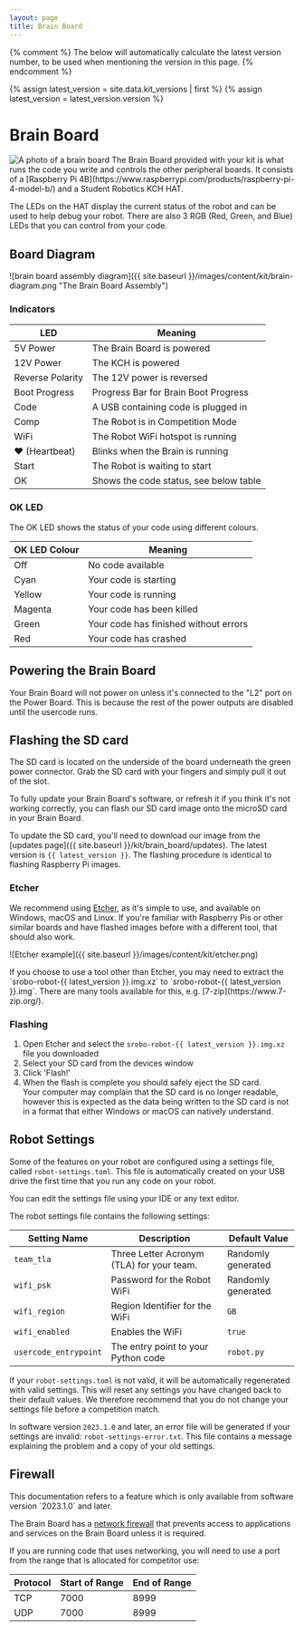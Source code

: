 ```yaml
---
layout: page
title: Brain Board
---
```


{% comment %}
The below will automatically calculate the latest version number, to be used when mentioning the version in this page.
{% endcomment %}

{% assign latest_version = site.data.kit_versions | first %}
{% assign latest_version = latest_version.version %}

Brain Board
===========

<img src="{{ site.baseurl }}/images/content/kit/brain.png" alt="A photo of a brain board" title="A brain board" class="right" style="max-width: 50%"/>
The Brain Board provided with your kit is what runs the code you write and controls the other peripheral boards. It consists of a [Raspberry Pi 4B](https://www.raspberrypi.com/products/raspberry-pi-4-model-b/) and a Student Robotics KCH HAT.

The LEDs on the HAT display the current status of the robot and can be used to help debug your robot. There are also 3 RGB (Red, Green, and Blue) LEDs that you can control from your code.

## Board Diagram

![brain board assembly diagram]({{ site.baseurl }}/images/content/kit/brain-diagram.png "The Brain Board Assembly")

### Indicators

| LED              | Meaning
|------------------|-------------------------
| 5V Power         | The Brain Board is powered
| 12V Power        | The KCH is powered
| Reverse Polarity | The 12V power is reversed
| Boot Progress    | Progress Bar for Brain Boot Progress
| Code             | A USB containing code is plugged in
| Comp             | The Robot is in Competition Mode
| WiFi             | The Robot WiFi hotspot is running
| ♥ (Heartbeat)    | Blinks when the Brain is running
| Start            | The Robot is waiting to start
| OK               | Shows the code status, see below table

### OK LED

The OK LED shows the status of your code using different colours.

| OK LED Colour | Meaning
|---------------|--------------------------
| Off           | No code available
| Cyan          | Your code is starting
| Yellow        | Your code is running
| Magenta       | Your code has been killed
| Green         | Your code has finished without errors
| Red           | Your code has crashed

## Powering the Brain Board

Your Brain Board will not power on unless it's connected to the "L2" port on the Power Board.
This is because the rest of the power outputs are disabled until the usercode runs.

## Flashing the SD card

The SD card is located on the underside of the board underneath the green power connector. Grab the SD card with your fingers and simply pull it out of the slot.

To fully update your Brain Board's software, or refresh it if you think it's not working correctly, you can flash our SD card image onto the microSD card in your Brain Board.

To update the SD card, you'll need to download our image from the [updates page]({{ site.baseurl }}/kit/brain_board/updates). The latest version is `{{ latest_version }}`.
The flashing procedure is identical to flashing Raspberry Pi images.

### Etcher

We recommend using [Etcher](https://etcher.io), as it's simple to use, and available on Windows, macOS and Linux. If you're familiar with Raspberry Pis or other similar boards and have flashed images before with a different tool, that should also work.

![Etcher example]({{ site.baseurl }}/images/content/kit/etcher.png)

<div class="info" markdown="1">
If you choose to use a tool other than Etcher, you may need to extract the `srobo-robot-{{ latest_version }}.img.xz` to `srobo-robot-{{ latest_version }}.img`. There are many tools available for this, e.g. [7-zip](https://www.7-zip.org/).
</div>

### Flashing

1. Open Etcher and select the `srobo-robot-{{ latest_version }}.img.xz` file you downloaded
2. Select your SD card from the devices window
3. Click 'Flash!'
4. When the flash is complete you should safely eject the SD card.<br>
   Your computer may complain that the SD card is no longer readable, however
   this is expected as the data being written to the SD card is not in a format
   that either Windows or macOS can natively understand.

## Robot Settings

Some of the features on your robot are configured using a settings file, called `robot-settings.toml`. This file is automatically created on your USB drive the first time that you run any code on your robot.

You can edit the settings file using your IDE or any text editor.

The robot settings file contains the following settings:

| Setting Name          | Description                                | Default Value      |
|-----------------------|--------------------------------------------|--------------------|
| `team_tla`            | Three Letter Acronym (TLA) for your team.  | Randomly generated |
| `wifi_psk`            | Password for the Robot WiFi                | Randomly generated |
| `wifi_region`         | Region Identifier for the WiFi             | `GB`               |
| `wifi_enabled`        | Enables the WiFi                           | `true`             |
| `usercode_entrypoint` | The entry point to your Python code        | `robot.py`         |

If your `robot-settings.toml` is not valid, it will be automatically regenerated with valid settings. This will reset any settings you have changed back to their default values. We therefore recommend that you do not change your settings file before a competition match.

In software version `2023.1.0` and later, an error file will be generated if your settings are invalid: `robot-settings-error.txt`. This file contains a message explaining the problem and a copy of your old settings.


## Firewall

<div class="info">
This documentation refers to a feature which is only available from software version `2023.1.0` and later.
</div>

The Brain Board has a [network firewall](https://en.wikipedia.org/wiki/Firewall_(computing)) that prevents access to applications and services on the Brain Board unless it is required.

If you are running code that uses networking, you will need to use a port from the range that is allocated for competitor use:

| Protocol | Start of Range | End of Range |
|----------|----------------|--------------|
| TCP      | 7000           | 8999         |
| UDP      | 7000           | 8999         |
